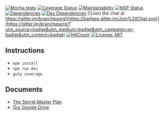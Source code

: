 [![Mocha tests](https://travis-ci.org/branchesorg/branches_front_end.svg?branch=master)](https://travis-ci.org/branchesorg/branches_front_end)
[![Coverage Status](https://coveralls.io/repos/github/branchesorg/branches_front_end/badge.svg?branch=master)](https://coveralls.io/github/branchesorg/branches_front_end?branch=master)
[![Maintainability](https://api.codeclimate.com/v1/badges/3acef66c7eb699b612f1/maintainability)](https://codeclimate.com/github/branchesorg/branches_front_end/maintainability)
[![NSP Status](https://nodesecurity.io/orgs/branchesorg/projects/9c73b1c9-6468-4857-b251-2f402a4106b0/badge)](https://nodesecurity.io/orgs/branchesorg/projects/9c73b1c9-6468-4857-b251-2f402a4106b0/badge)
[![Dependencies](https://david-dm.org/branchesorg/branches_front_end.svg)](https://david-dm.org/branchesorg/branches_front_end)
[![Dev Dependencies](https://david-dm.org/branchesorg/branches_front_end/dev-status.svg)](https://david-dm.org/branchesorg/branches_front_end?type=dev)
[![Join the chat at https://gitter.im/branchesorg](https://badges.gitter.im/Join%20Chat.svg)](https://gitter.im/branchesorg/?utm_source=badge&utm_medium=badge&utm_campaign=pr-badge&utm_content=badge)
[![HitCount](http://hits.dwyl.io/branchesorg/branches_front_end.svg)](http://hits.dwyl.io/branchesorg/branches_front_end)
[![License: MIT](https://img.shields.io/badge/License-MIT-yellow.svg)](https://opensource.org/licenses/MIT)

## Instructions

- `npm install`
- `npm run dev`
- `gulp coverage`

## Documents
- [The Secret Master Plan](http://branches-app.com/theplan)
- [Our Google Drive](https://drive.google.com/drive/folders/0B2TCJxQ4w3a8aE9tVFg1YWJJb1E?usp=sharing)
